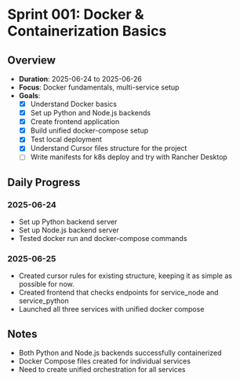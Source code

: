 # Sprint 001: Docker & Containerization Basics

## Overview

- **Duration**: 2025-06-24 to 2025-06-26
- **Focus**: Docker fundamentals, multi-service setup
- **Goals**:
  - [x] Understand Docker basics
  - [x] Set up Python and Node.js backends
  - [X] Create frontend application
  - [X] Build unified docker-compose setup
  - [X] Test local deployment
  - [X] Understand Cursor files structure for the project
  - [ ] Write manifests for k8s deploy and try with Rancher Desktop

## Daily Progress

### 2025-06-24

- Set up Python backend server
- Set up Node.js backend server
- Tested docker run and docker-compose commands

### 2025-06-25

- Created cursor rules for existing structure, keeping it as simple as possible for now.
- Created frontend that checks endpoints for service_node and service_python
- Launched all three services with unified docker compose

## Notes

- Both Python and Node.js backends successfully containerized
- Docker Compose files created for individual services
- Need to create unified orchestration for all services
